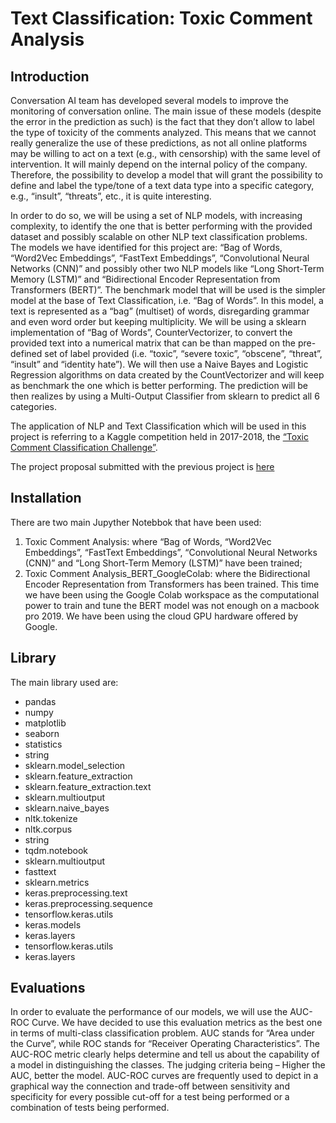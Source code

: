 # Text Classification: Toxic Comment Analysis

## Introduction

Conversation AI team has developed several models to improve the monitoring of conversation online. The main issue of these models (despite the error in the prediction as such) is the fact that they don’t allow to label the type of toxicity of the comments analyzed. This means that we cannot really generalize the use of these predictions, as not all online platforms may be willing to act on a text (e.g., with censorship) with the same level of intervention. It will mainly depend on the internal policy of the company. Therefore, the possibility to develop a model that will grant the possibility to define and label the type/tone of a text data type into a specific category, e.g., “insult”, “threats”, etc., it is quite interesting. 

In order to do so, we will be using a set of NLP models, with increasing complexity, to identify the one that is better performing with the provided dataset and possibly scalable on other NLP text classification problems. The models we have identified for this project are: “Bag of Words, “Word2Vec Embeddings”, “FastText Embeddings”, “Convolutional Neural Networks (CNN)” and possibly other two NLP models like “Long Short-Term Memory (LSTM)” and “Bidirectional Encoder Representation from Transformers (BERT)”. 
The benchmark model that will be used is the simpler model at the base of Text Classification, i.e. “Bag of Words”. In this model, a text is represented as a “bag” (multiset) of words, disregarding grammar and even word order but keeping multiplicity. We will be using a sklearn implementation of “Bag of Words”, CounterVectorizer, to convert the provided text into a numerical matrix that can be than mapped on the pre-defined set of label provided (i.e. “toxic”, “severe toxic”, “obscene”, “threat”, “insult” and “identity hate”). We will then use a Naive Bayes and Logistic Regression algorithms on data created by the CountVectorizer and will keep as benchmark the one which is better performing. The prediction will be then realizes by using a Multi-Output Classifier from sklearn to predict all 6 categories. 

The application of NLP and Text Classification which will be used in this project is referring to a Kaggle competition held in 2017-2018, the [“Toxic Comment Classification Challenge”](https://www.kaggle.com/c/jigsaw-toxic-comment-classification-challenge).

The project proposal submitted with the previous project is [here](https://review.udacity.com/#!/reviews/3203822)

## Installation

There are two main Jupyther Notebbok that have been used: 

1. Toxic Comment Analysis: where “Bag of Words, “Word2Vec Embeddings”, “FastText Embeddings”, “Convolutional Neural Networks (CNN)” and “Long Short-Term Memory (LSTM)” have been trained;
2. Toxic Comment Analysis_BERT_GoogleColab: where the Bidirectional Encoder Representation from Transformers has been trained. This time we have been using the Google Colab workspace as the computational power to train and tune the BERT model was not enough on a macbook pro 2019. We have been using the cloud GPU hardware offered by Google. 

## Library

The main library used are:

- pandas
- numpy
- matplotlib
- seaborn
- statistics
- string
- sklearn.model_selection
- sklearn.feature_extraction
- sklearn.feature_extraction.text
- sklearn.multioutput
- sklearn.naive_bayes
- nltk.tokenize
- nltk.corpus
- string
- tqdm.notebook
- sklearn.multioutput 
- fasttext
- sklearn.metrics
- keras.preprocessing.text
- keras.preprocessing.sequence
- tensorflow.keras.utils
- keras.models
- keras.layers
- tensorflow.keras.utils
- keras.layers

## Evaluations

In order to evaluate the performance of our models, we will use the AUC-ROC Curve. We have decided to use this evaluation metrics as the best one in terms of multi-class classification problem. AUC stands for “Area under the Curve”, while ROC stands for “Receiver Operating Characteristics”. The AUC-ROC metric clearly helps determine and tell us about the capability of a model in distinguishing the classes. The judging criteria being – Higher the AUC, better the model. AUC-ROC curves are frequently used to depict in a graphical way the connection and trade-off between sensitivity and specificity for every possible cut-off for a test being performed or a combination of tests being performed.
